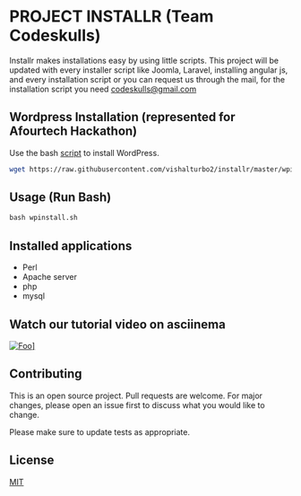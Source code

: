 # PROJECT INSTALLR (Team Codeskulls)

Installr makes installations easy by using little scripts. This project will be updated with every installer script like Joomla,  Laravel, installing angular js, and every installation script or you can request us through the mail, for the installation script you need codeskulls@gmail.com

## Wordpress Installation (represented for Afourtech Hackathon)

Use the bash [script](https://raw.githubusercontent.com/vishalturbo2/installr/master/wpinstall.sh) to install WordPress.

```bash
wget https://raw.githubusercontent.com/vishalturbo2/installr/master/wpinstall.sh
```
## Usage (Run Bash)

```python
bash wpinstall.sh
```

## Installed applications
* Perl
* Apache server
* php
* mysql
## Watch our tutorial video on asciinema
<a href="https://asciinema.org/a/pPKfV8hS0IqJD60sLiElm0eMl" rel="some text">![Foo](http://i68.tinypic.com/257lggo.png)]</a>

## Contributing
This is an open source project.
Pull requests are welcome. For major changes, please open an issue first to discuss what you would like to change.

Please make sure to update tests as appropriate.

## License
[MIT](https://choosealicense.com/licenses/mit/)
